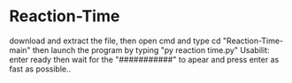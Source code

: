 # Reaction-Time
download and extract the file, then open cmd and type cd "Reaction-Time-main" then launch the program by typing "py reaction time.py" 
Usabilit: enter ready then wait for the "###########" to apear and press enter as fast as possible..
